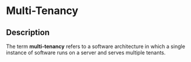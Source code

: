 # Multi-Tenancy

## Description

The term **multi-tenancy** refers to a software architecture in which a single instance of software runs on a server and serves multiple tenants.
